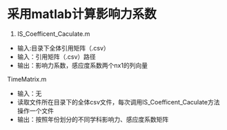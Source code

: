 # 采用matlab计算影响力系数

1. IS_Coefficent_Caculate.m

  * 输入:目录下全体引用矩阵（.csv）
  * 输入：引用矩阵（.csv）路径
  * 输出：影响力系数，感应度系数两个nx1的列向量

TimeMatrix.m

  * 输入：无
  * 读取文件所在目录下的全体csv文件，每次调用IS_Coefficent_Caculate方法操作一个文件
  * 输出：按照年份划分的不同学科影响力、感应度系数矩阵
